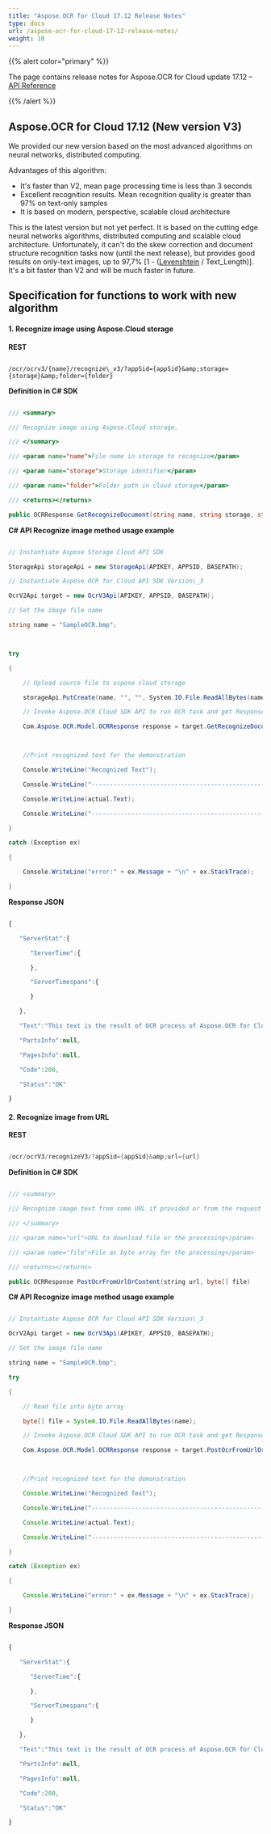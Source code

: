 ```yaml
---
title: "Aspose.OCR for Cloud 17.12 Release Notes"
type: docs
url: /aspose-ocr-for-cloud-17-12-release-notes/
weight: 10
---
```


{{% alert color="primary" %}} 

The page contains release notes for Aspose.OCR for Cloud update 17.12 – [API Reference](https://apireference.aspose.cloud/ocr/)

{{% /alert %}} 
## **Aspose.OCR for Cloud 17.12 (New version V3)**
We provided our new version based on the most advanced algorithms on neural networks, distributed computing.

Advantages of this algorithm:

- It's faster than V2, mean page processing time is less than 3 seconds
- Excellent recognition results. Mean recognition quality is greater than 97% on text-only samples
- It is based on modern, perspective, scalable cloud architecture

This is the latest version but not yet perfect. It is based on the cutting edge neural networks algorithms, distributed computing and scalable cloud architecture. Unfortunately, it can't do the skew correction and document structure recognition tasks now (until the next release), but provides good results on only-text images, up to 97,7% [1 - ([Levenshtein](https://en.wikipedia.org/wiki/Levenshtein_distance) / Text\_Length)]. It's a bit faster than V2 and will be much faster in future.
## **Specification for functions to work with new algorithm**
#### **1. Recognize image using Aspose.Cloud storage**
**REST**

```plain

/ocr/ocrv3/{name}/recognize\_v3/?appSid={appSid}&amp;storage={storage}&amp;folder={folder}

```

**Definition in C# SDK**

```csharp

/// <summary>

/// Recognize image using Aspose.Cloud storage.

/// </summary>

/// <param name="name">File name in storage to recognize</param>

/// <param name="storage">Storage identifier</param>

/// <param name="folder">Folder path in cloud storage</param>

/// <returns></returns>

public OCRResponse GetRecognizeDocument(string name, string storage, string folder)

```

**C# API Recognize image method usage example**

```csharp

// Instantiate Aspose Storage Cloud API SDK

StorageApi storageApi = new StorageApi(APIKEY, APPSID, BASEPATH);

// Instantiate Aspose OCR for Cloud API SDK Version\_3

OcrV2Api target = new OcrV3Api(APIKEY, APPSID, BASEPATH);

// Set the image file name 

string name = "SampleOCR.bmp";



try

{

	// Upload source file to aspose cloud storage

	storageApi.PutCreate(name, "", "", System.IO.File.ReadAllBytes(name));

	// Invoke Aspose.OCR Cloud SDK API to run OCR task and get Response

	Com.Aspose.OCR.Model.OCRResponse response = target.GetRecognizeDocument(name, storage, folder);



	//Print recognized text for the demonstration

	Console.WriteLine("Recognized Text");	

    Console.WriteLine("-------------------------------------------------");

    Console.WriteLine(actual.Text);

    Console.WriteLine("-------------------------------------------------");

}

catch (Exception ex)

{

	Console.WriteLine("error:" + ex.Message + "\n" + ex.StackTrace);

}

```

**Response JSON**

```javascript

{  

   "ServerStat":{  

      "ServerTime":{  

      },

      "ServerTimespans":{  

      }

   },

   "Text":"This text is the result of OCR process of Aspose.OCR for Cloud v3\n",

   "PartsInfo":null,

   "PagesInfo":null,

   "Code":200,

   "Status":"OK"

}

```
#### **2. Recognize image from URL**
**REST**

```java

/ocr/ocrV3/recognizeV3/?appSid={appSid}&amp;url={url}

```

**Definition in C# SDK**

```java

/// <summary>

/// Recognize image text from some URL if provided or from the request body content (byte array).

/// </summary>

/// <param name="url">URL to download file or the processing</param>

/// <param name="file">File as byte array for the processing</param>

/// <returns></returns>

public OCRResponse PostOcrFromUrlOrContent(string url, byte[] file)

```

**C# API Recognize image method usage example**

```java

// Instantiate Aspose OCR for Cloud API SDK Version\_3

OcrV2Api target = new OcrV3Api(APIKEY, APPSID, BASEPATH);

// Set the image file name 

string name = "SampleOCR.bmp";

try

{

	// Read file into byte array

	byte[] file = System.IO.File.ReadAllBytes(name);

	// Invoke Aspose.OCR Cloud SDK API to run OCR task and get Response

	Com.Aspose.OCR.Model.OCRResponse response = target.PostOcrFromUrlOrContent(url, file);



	//Print recognized text for the demonstration

	Console.WriteLine("Recognized Text");	

    Console.WriteLine("-------------------------------------------------");

    Console.WriteLine(actual.Text);

    Console.WriteLine("-------------------------------------------------");

}

catch (Exception ex)

{

	Console.WriteLine("error:" + ex.Message + "\n" + ex.StackTrace);

}

```

**Response JSON**

```javascript

{  

   "ServerStat":{  

      "ServerTime":{  

      },

      "ServerTimespans":{  

      }

   },

   "Text":"This text is the result of OCR process of Aspose.OCR for Cloud v3\n",

   "PartsInfo":null,

   "PagesInfo":null,

   "Code":200,

   "Status":"OK"

}

```
